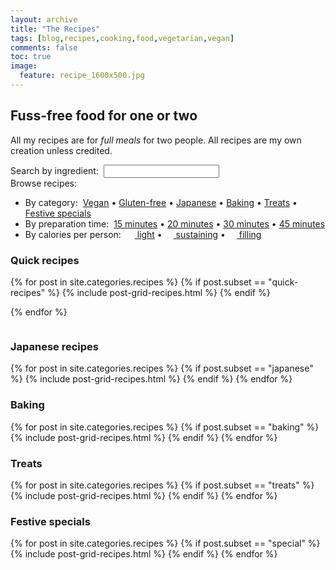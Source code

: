 ```yaml
---
layout: archive
title: "The Recipes"
tags: [blog,recipes,cooking,food,vegetarian,vegan]
comments: false
toc: true
image:
  feature: recipe_1600x500.jpg
---
```

## Fuss-free food for one or two

All my recipes are for _full meals_ for two people. All recipes are my own creation unless credited.


<form style="margin:0px;margin-top:1.0em" action="{{ site.url }}/search.html" ><label id="tipue_search_label_inline" for="tipue_search_input_inline"><span class="quick-access">Search by ingredient:&nbsp;</span></label>
<input type="search" name="q" id="tipue_search_input_inline" autocomplete="off" required><div class="form-group"></div></form>
<!-- <p class="quick-access">Browse recipes:</p> -->
<p  style="margin:0px;" class="quick-access">Browse recipes:</p>
<ul class="quick-access">
<li>By category:&nbsp;
<a href="{{site.url}}/tags/#vegan">Vegan</a>&nbsp;&bull;
<a href="{{site.url}}/tags/#gluten-free">Gluten-free</a>&nbsp;&bull;
<!--
<a href="{{site.url}}/recipes/#quick">Quick</a>&nbsp;&bull;
-->
<a href="{{site.url}}/recipes/#Japanese">Japanese</a>&nbsp;&bull;
<a href="{{site.url}}/recipes/#baking">Baking</a>&nbsp;&bull;
<a href="{{site.url}}/recipes/#treats">Treats</a>&nbsp;&bull;
<a href="{{site.url}}/recipes/#special">Festive specials</a>
</li>
<li>By preparation time:&nbsp;
<!--<a href="{{site.url}}/times/#10-minutes">10 minutes</a>-->
<a href="{{site.url}}/times/#15-minutes">15 minutes</a>&nbsp;&bull;
<a href="{{site.url}}/times/#20-minutes">20 minutes</a>&nbsp;&bull;
<a href="{{site.url}}/times/#30-minutes">30 minutes</a>&nbsp;&bull;
<a href="{{site.url}}/times/#45-minutes">45 minutes</a>
</li>
<li>By calories per person:&nbsp;
<a href="{{site.url}}/calories/#400-600kcals"><img src="{{ site.url }}/images/battery_lvl_2.png" style="height:1.0em;">&nbsp;light</a>&nbsp;&bull;
<a href="{{site.url}}/calories/#600-800kcals"><img src="{{ site.url }}/images/battery_lvl_3.png" style="height:1.0em;">&nbsp;sustaining</a>&nbsp;&bull;
<a href="{{site.url}}/calories/#800-1000kcals"><img src="{{ site.url }}/images/battery_lvl_4.png" style="height:1.0em;">&nbsp;filling</a>
</li>
</ul>

<h3 id="quick">Quick recipes</h3>
<div class="tiles">
{% for post in site.categories.recipes %}
{% if post.subset == "quick-recipes" %}
{% include post-grid-recipes.html %}
{% endif %}

{% endfor %}
</div><!-- /.tiles -->

<div class="spacer"  style="float:left;width:100%;">
<h3 id="Japanese">Japanese recipes</h3>
</div>

<div class="tiles">
{% for post in site.categories.recipes %}
{% if post.subset == "japanese" %}
  {% include post-grid-recipes.html %}
{% endif %}
{% endfor %}
</div><!-- /.tiles -->

<div class="spacer"  style="float:left;width:100%;">
<h3 id="baking">Baking</h3>
</div>

<div class="tiles">
{% for post in site.categories.recipes %}
{% if post.subset == "baking" %}
  {% include post-grid-recipes.html %}
{% endif %}
{% endfor %}
</div><!-- /.tiles -->


<div class="spacer"  style="float:left;width:100%;">
<h3 id="treats">Treats</h3>
</div>

<div class="tiles">
{% for post in site.categories.recipes %}
{% if post.subset == "treats" %}
  {% include post-grid-recipes.html %}
{% endif %}
{% endfor %}
</div><!-- /.tiles -->


<div class="spacer"  style="float:left;width:100%;">
<h3 id="special">Festive specials</h3>
</div>

<div class="tiles">
{% for post in site.categories.recipes %}
{% if post.subset == "special" %}
  {% include post-grid-recipes.html %}
{% endif %}
{% endfor %}
</div><!-- /.tiles -->
